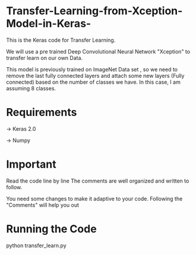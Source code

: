 # Transfer-Learning-from-Xception-Model-in-Keras-
This is the Keras code for Transfer Learning.

We will use a pre trained Deep Convolutional Neural Network "Xception" to transfer learn on our own Data.

This model is previously trained on ImageNet Data set , so we need to remove the last fully connected layers and attach some new layers (Fully connected)
based on the number of classes we have. In this case, I am assuming 8 classes.

# Requirements
-> Keras 2.0

-> Numpy

# Important
Read the code line by line
The comments are well organized and written to follow.

You need some changes to make it adaptive to your code. Following the "Comments" will help you out


# Running the Code
python transfer_learn.py
